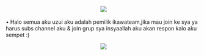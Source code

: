<p align="center">
  <img src="https://user-images.githubusercontent.com/103966803/182872182-3a6ee4f0-124d-48a5-b630-c1962ee6d348.gif" />
</p> 

• Halo semua aku uzui aku adalah pemilik ikawateam,jika mau join ke sya ya harus subs channel aku & join grup sya insyaallah aku akan respon kalo aku sempet :)

</p> 


<p align="center">
  <a href="https://wa.me/6285795586847"><img src="https://img.shields.io/badge/WhatsApp-25D366?style=for-the-badge&logo=whatsapp&logoColor=white" /><br>
    

